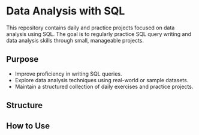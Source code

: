 # Data Analysis with SQL

This repository contains daily and practice projects focused on data analysis using SQL. The goal is to regularly 
practice SQL query writing and data analysis skills through small, manageable projects.

## Purpose
- Improve proficiency in writing SQL queries.
- Explore data analysis techniques using real-world or sample datasets.
- Maintain a structured collection of daily exercises and practice projects.

## Structure


## How to Use